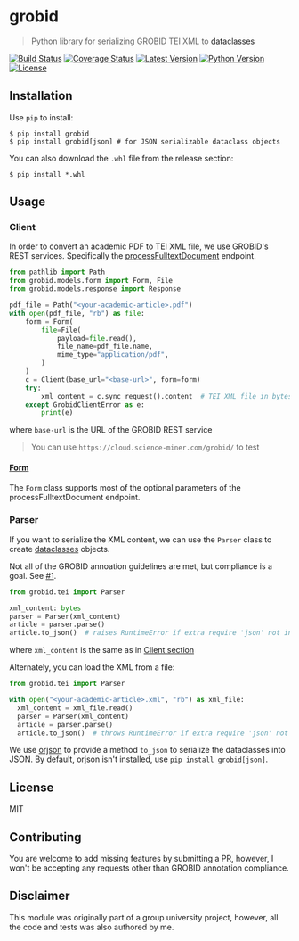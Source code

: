 # grobid
> Python library for serializing GROBID TEI XML to [dataclasses](https://docs.python.org/3/library/dataclasses.html)

[![Build Status](https://github.com/ram02z/grobid/workflows/tests/badge.svg)](https://github.com/ram02z/grobid/actions)
[![Coverage Status](https://coveralls.io/repos/github/ram02z/grobid/badge.svg)](https://coveralls.io/github/ram02z/grobid)
[![Latest Version](https://img.shields.io/pypi/v/grobid.svg)](https://pypi.python.org/pypi/grobid)
[![Python Version](https://img.shields.io/pypi/pyversions/grobid.svg)](https://pypi.python.org/pypi/grobid)
[![License](https://img.shields.io/badge/MIT-blue.svg)](https://opensource.org/licenses/MIT)

## Installation

Use `pip` to install:

```shell
$ pip install grobid
$ pip install grobid[json] # for JSON serializable dataclass objects
```


You can also download the `.whl` file from the release section:

```shell
$ pip install *.whl
```

## Usage

### Client

In order to convert an academic PDF to TEI XML file, we use GROBID's REST
services. Specifically the [processFulltextDocument](https://grobid.readthedocs.io/en/latest/Grobid-service/#apiprocessfulltextdocument) endpoint.


```python
from pathlib import Path
from grobid.models.form import Form, File
from grobid.models.response import Response

pdf_file = Path("<your-academic-article>.pdf")
with open(pdf_file, "rb") as file:
    form = Form(
        file=File(
            payload=file.read(),
            file_name=pdf_file.name,
            mime_type="application/pdf",
        )
    )
    c = Client(base_url="<base-url>", form=form)
    try:
        xml_content = c.sync_request().content  # TEI XML file in bytes
    except GrobidClientError as e:
        print(e)
```

where `base-url` is the URL of the GROBID REST service

> You can use `https://cloud.science-miner.com/grobid/` to test

#### [Form](https://github.com/ram02z/grobid/blob/master/src/grobid/models/form.py#L20)

The `Form` class supports most of the optional parameters of the processFulltextDocument
endpoint.


### Parser

If you want to serialize the XML content, we can use the `Parser` class to
create [dataclasses](https://docs.python.org/3/library/dataclasses.html)
objects.

Not all of the GROBID annoation guidelines are met, but compliance is a goal.
See [#1](https://github.com/ram02z/grobid/issues/1).

```python
from grobid.tei import Parser

xml_content: bytes
parser = Parser(xml_content)
article = parser.parse()
article.to_json()  # raises RuntimeError if extra require 'json' not installed
```

where `xml_content` is the same as in [Client section](#client)

Alternately, you can load the XML from a file:

```python
from grobid.tei import Parser

with open("<your-academic-article>.xml", "rb") as xml_file:
  xml_content = xml_file.read()
  parser = Parser(xml_content)
  article = parser.parse()
  article.to_json()  # throws RuntimeError if extra require 'json' not installed
```

We use [orjson](https://github.com/ijl/orjson) to provide a method `to_json` to
serialize the dataclasses into JSON. By default, orjson isn't installed, use
`pip install grobid[json]`.

## License

MIT

## Contributing

You are welcome to add missing features by submitting a PR, however, I won't be
accepting any requests other than GROBID annotation compliance.

## Disclaimer

This module was originally part of a group university project, however, all the
code and tests was also authored by me.
